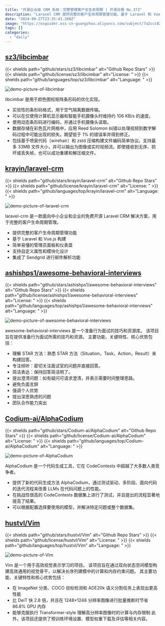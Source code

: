 ```yaml
---
title: "开源企业级 CRM 系统：完整管理客户全生命周期 | 开源日报 No.373"
description: "Laravel CRM 提供完整的客户生命周期管理功能，基于 Laravel 和 Vue.js 构建，拥有简单易懂的管理员面板和仪表盘，支持自定义属性和模块化设计，还集成了 Sendgrid 进行邮件解析功能。"
date: "2024-09-27T23:35:43.380Z"
image: "https://osguider.oss-cn-guangzhou.aliyuncs.com/subject/7a2ccc82c5a6f7cf93309c60aff8cd9b.png"
tags: []
categories:
  - "daily"
---
```


## [sz3/libcimbar](https://github.com/sz3/libcimbar)

{{< shields path="github/stars/sz3/libcimbar" alt="Github Repo Stars" >}} {{< shields path="github/license/sz3/libcimbar" alt="License: " >}} {{< shields path="github/languages/top/sz3/libcimbar" alt="Language: " >}}

![demo-picture-of-libcimbar](https://picgo-daily.oss-cn-guangzhou.aliyuncs.com/picgo-daily/2024/9255ba5569d89ad709d0fdc1dd9ed9c5.png)

libcimbar 是用于颜色图标矩阵条形码的优化实现。

- 实验性的条形码格式，用于空气隔离数据传输。
- 可以在仅使用计算机显示器和智能手机摄像头时维持约 106 KB/s 的速度。
- 使用动态条形码进行编码，并通过手机摄像头读取。
- 数据存储在彩色瓦片网格中，应用 Reed Solomon 纠错以处理视频到数字解码过程中可能出现的损失。期望低于 1% 的错误率并得到修正。
- 包括基于喷泉代码（wirehair）和 zstd 压缩构建文件编码简单协议。支持最多 33MB 文件大小，并可以输出为图像或实时视频流。即使接收到无序、损坏或丢失帧，也可以成功重建和解压缩文件。
  
## [krayin/laravel-crm](https://github.com/krayin/laravel-crm)

{{< shields path="github/stars/krayin/laravel-crm" alt="Github Repo Stars" >}} {{< shields path="github/license/krayin/laravel-crm" alt="License: " >}} {{< shields path="github/languages/top/krayin/laravel-crm" alt="Language: " >}}

![demo-picture-of-laravel-crm](https://static.osguider.com/subject/github/krayin/laravel-crm/3a980372e9e59d9b29ded1be0155c579.png)

laravel-crm 是一款面向中小企业和企业的免费开源 Laravel CRM 解决方案，用于完整的客户生命周期管理。

- 提供完整的客户生命周期管理功能
- 基于 Laravel 和 Vue.js 构建
- 简单易懂的管理员面板和仪表盘
- 支持自定义属性和模块化设计
- 集成了 Sendgrid 进行邮件解析功能
  
## [ashishps1/awesome-behavioral-interviews](https://github.com/ashishps1/awesome-behavioral-interviews)

{{< shields path="github/stars/ashishps1/awesome-behavioral-interviews" alt="Github Repo Stars" >}} {{< shields path="github/license/ashishps1/awesome-behavioral-interviews" alt="License: " >}} {{< shields path="github/languages/top/ashishps1/awesome-behavioral-interviews" alt="Language: " >}}

![demo-picture-of-awesome-behavioral-interviews](https://static.osguider.com/subject/github/ashishps1/awesome-behavioral-interviews/ddc563a57f4eed9f2d142a705c9df4a2.png)

awesome-behavioral-interviews 是一个准备行为面试的技巧和资源库。
该项目旨在提供准备行为面试所需的技巧和资源。
主要功能、关键特性、核心优势包括：

- 理解 STAR 方法：熟悉 STAR 方法（Situation，Task，Action，Result）来构建回答。
- 专注倾听：密切关注面试官的问题并直接回答。
- 简洁表达：保持回答简洁明了。
- 提出澄清问题：如有疑问可请求澄清，并表示需要时间整理思路。
- 避免负面言辞
- 强调个人优势
- 提出深思熟虑的问题
- 团队合作能力突出
  
## [Codium-ai/AlphaCodium](https://github.com/Codium-ai/AlphaCodium)

{{< shields path="github/stars/Codium-ai/AlphaCodium" alt="Github Repo Stars" >}} {{< shields path="github/license/Codium-ai/AlphaCodium" alt="License: " >}} {{< shields path="github/languages/top/Codium-ai/AlphaCodium" alt="Language: " >}}

![demo-picture-of-AlphaCodium](https://static.osguider.com/subject/github/Codium-ai/AlphaCodium/94c7688309afd4df58bab24f33c3e276.png)

AlphaCodium 是一个代码生成工具，它在 CodeContests 中超越了大多数人类竞争者。

- 提供了新的代码生成方法 AlphaCodium，通过测试驱动、多阶段、面向代码的迭代流程来改善 LLMs 在代码问题上的性能。
- 在挑战性很高的 CodeContests 数据集上进行了测试，并且提出的流程显著地提高了结果。
- 可以根据配置选择要使用的模型，并解决特定问题或整个数据集。
  
## [hustvl/Vim](https://github.com/hustvl/Vim)

{{< shields path="github/stars/hustvl/Vim" alt="Github Repo Stars" >}} {{< shields path="github/license/hustvl/Vim" alt="License: " >}} {{< shields path="github/languages/top/hustvl/Vim" alt="Language: " >}}

![demo-picture-of-Vim](https://static.osguider.com/subject/github/hustvl/Vim/087dd327bf6a7dc40f950f062af1709a.png)

Vim 是一个用于高效视觉表示学习的项目。
该项目旨在通过双向状态空间模型构建高效通用的视觉骨干，以解决长序列建模中的计算和内存约束问题。
其主要功能、关键特性和核心优势包括：

- 在 ImageNet 分类、COCO 目标检测和 ADE20k 语义分割任务上表现出更高性能
- 比 DeiT 快 2.8 倍，并且在 1248×1248 分辨率图像进行批量推断时节省 86.8% GPU 内存
- 能够克服执行 Transformer-style 理解高分辨率图像时的计算与内存限制
此外，该项目还提供了预训练环境设置、模型权重下载及评估等相关内容。
  

